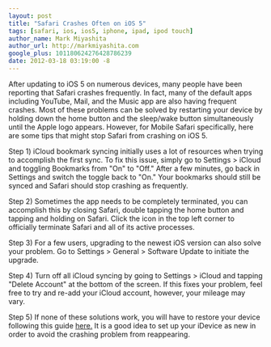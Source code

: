```yaml
---
layout: post
title: "Safari Crashes Often on iOS 5"
tags: [safari, ios, ios5, iphone, ipad, ipod touch]
author_name: Mark Miyashita
author_url: http://markmiyashita.com
google_plus: 101180624276428786239
date: 2012-03-18 03:19:00 -8
---
```


After updating to iOS 5 on numerous devices, many people have been reporting that Safari crashes frequently. In fact, many of the default apps including YouTube, Mail, and the Music app are also having frequent crashes. Most of these problems can be solved by restarting your device by holding down the home button and the sleep/wake button simultaneously until the Apple logo appears. However, for Mobile Safari specifically, here are some tips that might stop Safari from crashing on iOS 5.

Step 1) iCloud bookmark syncing initially uses a lot of resources when trying to accomplish the first sync. To fix this issue, simply go to Settings > iCloud and toggling Bookmarks from "On" to "Off." After a few minutes, go back in Settings and switch the toggle back to "On." Your bookmarks should still be synced and Safari should stop crashing as frequently.

Step 2) Sometimes the app needs to be completely terminated, you can accomplish this by closing Safari, double tapping the home button and tapping and holding on Safari. Click the icon in the top left corner to officially terminate Safari and all of its active processes. 

Step 3) For a few users, upgrading to the newest iOS version can also solve your problem. Go to Settings > General > Software Update to initiate the upgrade.

Step 4) Turn off all iCloud syncing by going to Settings > iCloud and tapping "Delete Account" at the bottom of the screen. If this fixes your problem, feel free to try and re-add your iCloud account, however, your mileage may vary.

Step 5) If none of these solutions work, you will have to restore your device following this guide <a href="/how-to-restore-your-iphone-ipod-touch-or-ipad/">here.</a> It is a good idea to set up your iDevice as new in order to avoid the crashing problem from reappearing. 
